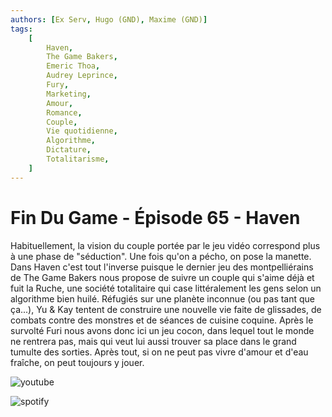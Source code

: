 ```yaml
---
authors: [Ex Serv, Hugo (GND), Maxime (GND)]
tags:
    [
        Haven,
        The Game Bakers,
        Emeric Thoa,
        Audrey Leprince,
        Fury,
        Marketing,
        Amour,
        Romance,
        Couple,
        Vie quotidienne,
        Algorithme,
        Dictature,
        Totalitarisme,
    ]
---
```


# Fin Du Game - Épisode 65 - Haven

Habituellement, la vision du couple portée par le jeu vidéo correspond plus à une phase de "séduction". Une fois qu'on a pécho, on pose la manette. Dans Haven c'est tout l'inverse puisque le dernier jeu des montpelliérains de The Game Bakers nous propose de suivre un couple qui s'aime déjà et fuit la Ruche, une société totalitaire qui case littéralement les gens selon un algorithme bien huilé. Réfugiés sur une planète inconnue (ou pas tant que ça...), Yu & Kay tentent de construire une nouvelle vie faite de glissades, de combats contre des monstres et de séances de cuisine coquine. Après le survolté Furi nous avons donc ici un jeu cocon, dans lequel tout le monde ne rentrera pas, mais qui veut lui aussi trouver sa place dans le grand tumulte des sorties. Après tout, si on ne peut pas vivre d'amour et d'eau fraîche, on peut toujours y jouer.

![youtube](https://www.youtube.com/watch?v=6cChMu2e9iU)

![spotify](https://open.spotify.com/episode/4FYoGH4giLw4KN4p1sUb7w)
